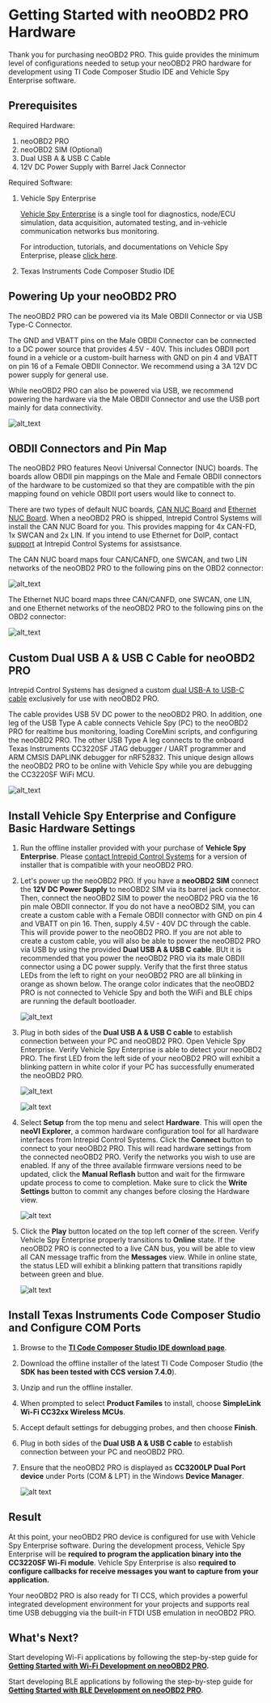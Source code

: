 # Getting Started with neoOBD2 PRO Hardware

Thank you for purchasing neoOBD2 PRO. This guide provides the minimum level of configurations needed to setup your neoOBD2 PRO hardware for development using TI Code Composer Studio IDE and Vehicle Spy Enterprise software. 

## Prerequisites

Required Hardware:

1. neoOBD2 PRO
2. neoOBD2 SIM (Optional)
3. Dual USB A & USB C Cable
4. 12V DC Power Supply with Barrel Jack Connector

Required Software:

1. Vehicle Spy Enterprise

    [Vehicle Spy Enterprise](https://store.intrepidcs.com/Vehicle-Spy-p/vspy-3-ent.htm) is a single tool for diagnostics, node/ECU simulation, data acquisition, automated testing, and in-vehicle communication networks bus monitoring.
    
    For introduction, tutorials, and documentations on Vehicle Spy Enterprise, please [click here](https://cdn.intrepidcs.net/support/VehicleSpy/vehiclespyhelpdoc.html).

2. Texas Instruments Code Composer Studio IDE

## Powering Up your neoOBD2 PRO

The neoOBD2 PRO can be powered via its Male OBDII Connector or via USB Type-C Connector. 

The GND and VBATT pins on the Male OBDII Connector can be connected to a DC power source that provides 4.5V - 40V. This includes OBDII port found in a vehicle or a custom-built harness with GND on pin 4 and VBATT on pin 16 of a Female OBDII Connector. We recommend using a 3A 12V DC power supply for general use. 

While neoOBD2 PRO can also be powered via USB, we recommend powering the hardware via the Male OBDII Connector and use the USB port mainly for data connectivity.

![alt_text](../images/66-obd2pro_power_zone.PNG "Power Input & Output")

## OBDII Connectors and Pin Map

The neoOBD2 PRO features Neovi Universal Connector (NUC) boards. The boards allow OBDII pin mappings on the Male and Female OBDII connectors of the hardware to be customized so that they are compatible with the pin mapping found on vehicle OBDII port users would like to connect to.

There are two types of default NUC boards, [CAN NUC Board](https://store.intrepidcs.com/productdetails_popup.asp?productcode=OBD2-CAN-NUC-BD) and [Ethernet NUC Board](https://store.intrepidcs.com/productdetails_popup.asp?productcode=OBD2-ETH-NUC-BD). When a neoOBD2 PRO is shipped, Intrepid Control Systems will install the CAN NUC Board for you. This provides mapping for 4x CAN-FD, 1x SWCAN and 2x LIN. If you intend to use Ethernet for DoIP, contact [support](https://www.intrepidcs.com/support/) at Intrepid Control Systems for assistsance.

The CAN NUC board maps four CAN/CANFD, one SWCAN, and two LIN networks of the neoOBD2 PRO to the following pins on the OBD2 connector:

![alt_text](../images/67-obd2pro_CAN_NUC.PNG "The CAN NUC Board for neoOBD2 PRO")
    
The Ethernet NUC board maps three CAN/CANFD, one SWCAN, one LIN, and one Ethernet networks of the neoOBD2 PRO to the following pins on the OBD2 connector:

![alt_text](../images/68-obd2pro_ETHERNET_NUC.PNG "The ETHERNET NUC Board for neoOBD2 PRO")
    
## Custom Dual USB A & USB C Cable for neoOBD2 PRO

Intrepid Control Systems has designed a custom [dual USB-A to USB-C cable](https://store.intrepidcs.com/productdetails_popup.asp?productcode=NEOOBD2-PRO-PROG-CABLE) exclusively for use with neoOBD2 PRO. 

The cable provides USB 5V DC power to the neoOBD2 PRO. In addition, one leg of the USB Type A cable connects Vehicle Spy (PC) to the neoOBD2 PRO for realtime bus monitoring, loading CoreMini scripts, and configuring the neoOBD2 PRO. The other USB Type A leg connects to the onboard Texas Instruments CC3220SF JTAG debugger / UART programmer and ARM CMSIS DAPLINK debugger for nRF52832. This unique design allows the neoOBD2 PRO to be online with Vehicle Spy while you are debugging the CC3220SF WiFi MCU.

![alt_text](../images/69-obd2pro_usb_connection_map.PNG "Dual USB-A to USB-C Cable for neoOBD2 PRO")

## Install Vehicle Spy Enterprise and Configure Basic Hardware Settings

1. Run the offline installer provided with your purchase of **Vehicle Spy Enterprise**. Please [contact Intrepid Control Systems](https://www.intrepidcs.com/support/contact-support/) for a version of installer that is compatible with your neoOBD2 PRO.

2. Let's power up the neoOBD2 PRO. If you have a **neoOBD2 SIM** connect the **12V DC Power Supply** to neoOBD2 SIM via its barrel jack connector. Then, connect the neoOBD2 SIM to power the neoOBD2 PRO via the 16 pin male OBDII connector. If you do not have a neoOBD2 SIM, you can create a custom cable with a Female OBDII connector with GND on pin 4 and VBATT on pin 16. Then, supply 4.5V - 40V DC through the cable. This will provide power to the neoOBD2 PRO. If you are not able to create a custom cable, you will also be able to power the neoOBD2 PRO via USB by using the provided **Dual USB A & USB C cable**. BUt it is recommended that you power the neoOBD2 PRO via its male OBDII connector using a DC power supply. Verify that the first three status LEDs from the left to right on your neoOBD2 PRO are all blinking in orange as shown below. The orange color indicates that the neoOBD2 PRO is not connected to Vehicle Spy and both the WiFi and BLE chips are running the default bootloader.

    ![alt_text](../images/64-obd2pro_default_led.PNG "Default LED status on your neoOBD2 PRO after power up")

3. Plug in both sides of the **Dual USB A & USB C cable** to establish connection between your PC and neoOBD2 PRO. Open Vehicle Spy Enterprise. Verify Vehicle Spy Enterprise is able to detect your neoOBD2 PRO. The first LED from the left side of your neoOBD2 PRO will exhibit a blinking pattern in white color if your PC has successfully enumerated the neoOBD2 PRO.

    ![alt_text](../images/65-obd2pro_connected_to_vspy_led.PNG "LED status on your neoOBD2 PRO when connected to PC (Vehicle Spy)")

    ![alt text](../images/1-vspy_obd2pro_detect.PNG "Verify Vehicle Spy Pro is able to detect your neoOBD2 PRO")

4. Select **Setup** from the top menu and select **Hardware**. This will open the **neoVI Explorer**, a common hardware configuration tool for all hardware interfaces from Intrepid Control Systems. Click the **Connect** button to connect to your neoOBD2 PRO. This will read hardware settings from the connected neoOBD2 PRO. Verify the networks you wish to use are enabled. If any of the three available firmware versions need to be updated, click the **Manual Reflash** button and wait for the firmware update process to come to completion. Make sure to click the **Write Settings** button to commit any changes before closing the Hardware view.

    ![alt text](../images/2-vspy_obd2pro_hw_setting.PNG "Configure hardware settings using the neoVI Explorer")

5. Click the **Play** button located on the top left corner of the screen. Verify Vehicle Spy Enterprise properly transitions to **Online** state. If the neoOBD2 PRO is connected to a live CAN bus, you will be able to view all CAN message traffic from the **Messages** view. While in online state, the status LED will exhibit a blinking pattern that transitions rapidly between green and blue.

    ![alt text](../images/3-vspy_obd2pro_online.PNG "Go online in Vehicle Spy")

## Install Texas Instruments Code Composer Studio and Configure COM Ports

1. Browse to the **[TI Code Composer Studio IDE download page](http://processors.wiki.ti.com/index.php/Download_CCS)**.

2. Download the offline installer of the latest TI Code Composer Studio (the **SDK has been tested with CCS version 7.4.0**). 

3. Unzip and run the offline installer.

4. When prompted to select **Product Familes** to install, choose **SimpleLink Wi-Fi CC32xx Wireless MCUs**.

5. Accept default settings for debugging probes, and then choose **Finish**.

6. Plug in both sides of the **Dual USB A & USB C cable** to establish connection between your PC and neoOBD2 PRO. 

7. Ensure that the neoOBD2 PRO is displayed as **CC3200LP Dual Port device** under Ports (COM & LPT) in the Windows **Device Manager**.

    ![alt text](../images/6-device_manager_cc3200lpdual.PNG "Windows Device Manager showing CC3200LP Dual Port")

## Result

At this point, your neoOBD2 PRO device is configured for use with Vehicle Spy Enterprise software. During the development process, Vehicle Spy Enterprise will be **required to program the application binary into the CC3220SF Wi-Fi module**. Vehicle Spy Enterprise is also **required to configure callbacks for receive messages you want to capture from your application.**

Your neoOBD2 PRO is also ready for TI CCS, which provides a powerful integrated development environment for your projects and supports real time USB debugging via the built-in FTDI USB emulation in neoOBD2 PRO.

## What's Next?

Start developing Wi-Fi applications by following the step-by-step guide for **[Getting Started with Wi-Fi Development on neoOBD2 PRO](OBD2PRO_WIFI_GETTING_STARTED.md).**

Start developing BLE applications by following the step-by-step guide for **[Getting Started with BLE Development on neoOBD2 PRO](OBD2PRO_BLE_GETTING_STARTED.md).**
